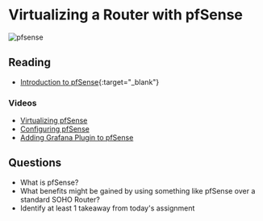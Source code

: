 # Virtualizing a Router with pfSense

![pfsense](https://preview.redd.it/t5ev6eoec7751.png?width=960&crop=smart&auto=webp&s=26d4ea9e4d9eec3708badc7024a641b2f18d2f71)

## Reading

- [Introduction to pfSense](https://turbofuture.com/computers/Introduction-to-pfSense-An-Open-Source-Firewall-and-Router-Platform){:target="_blank"}

### Videos
- [Virtualizing pfSense](https://www.youtube.com/watch?v=WM4q5btBFl4)
- [Configuring pfSense](https://www.youtube.com/watch?v=8jQ5UE_7xds&t=748s)
- [Adding Grafana Plugin to pfSense](https://www.youtube.com/watch?v=HfjW_i8soC4)

## Questions

- What is pfSense?
- What benefits might be gained by using something like pfSense over a standard SOHO Router?
- Identify at least 1 takeaway from today's assignment